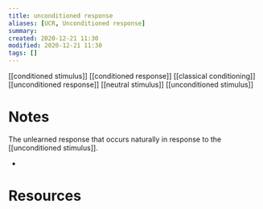 ```yaml
---
title: unconditioned response
aliases: [UCR, Unconditioned response]
summary: 
created: 2020-12-21 11:30
modified: 2020-12-21 11:30
tags: []
---
```


[[conditioned stimulus]]
[[conditioned response]]
[[classical conditioning]]
[[unconditioned response]]
[[neutral stimulus]]
[[unconditioned stimulus]]

# Notes
The unlearned response that occurs naturally in response to the [[unconditioned stimulus]].

- 

# Resources
